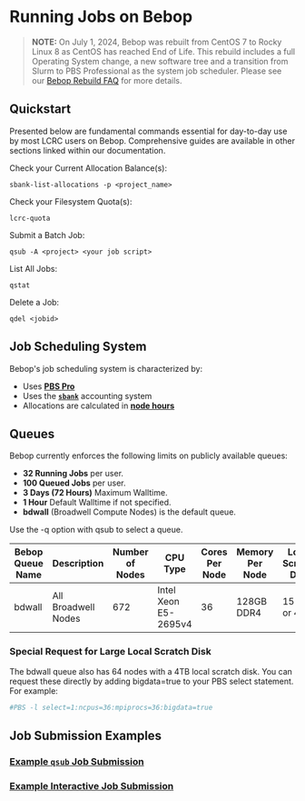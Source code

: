 # Running Jobs on Bebop

> **NOTE:** 
> On July 1, 2024, Bebop was rebuilt from CentOS 7 to Rocky Linux 8 as CentOS has reached End of Life. This rebuild includes a full Operating System change, a new software tree and a transition from Slurm to PBS Professional as the system job scheduler. Please see our [Bebop Rebuild FAQ](../bebop-rebuild-faq) for more details.

## Quickstart

Presented below are fundamental commands essential for day-to-day use by most LCRC users on Bebop. Comprehensive guides are available in other sections linked within our documentation.

Check your Current Allocation Balance(s):
```
sbank-list-allocations -p <project_name>
```

Check your Filesystem Quota(s):
```
lcrc-quota
```

Submit a Batch Job:
```
qsub -A <project> <your job script>
```

List All Jobs:
```
qstat
```

Delete a Job:
```
qdel <jobid>
```

## Job Scheduling System

Bebop's job scheduling system is characterized by:

- Uses [**PBS Pro**](../running-jobs-at-lcrc/pbs-pro.md)
- Uses the [**`sbank`**](../allocation-management/sbank-allocation-accounting-system.md) accounting system
- Allocations are calculated in [**node hours**](../allocation-management/allocations.md#node-hours-improv-and-bebop-clusters)

## Queues

Bebop currently enforces the following limits on publicly available queues:

- **32 Running Jobs** per user.
- **100 Queued Jobs** per user.
- **3 Days (72 Hours)** Maximum Walltime.
- **1 Hour** Default Walltime if not specified.
- **bdwall** (Broadwell Compute Nodes) is the default queue.

Use the -q option with qsub to select a queue.

| Bebop Queue Name | Description                        | Number of Nodes | CPU Type                | Cores Per Node | Memory Per Node | Local Scratch Disk |
|----------------------|------------------------------------|-----------------|-------------------------|----------------|-----------------|--------------------|
| bdwall               | All Broadwell Nodes                | 672             | Intel Xeon E5-2695v4    | 36             | 128GB DDR4      | 15 GB or 4 TB      |

### Special Request for Large Local Scratch Disk

The bdwall queue also has 64 nodes with a 4TB local scratch disk. You can request these directly by adding bigdata=true to your PBS select statement. For example:

```bash
#PBS -l select=1:ncpus=36:mpiprocs=36:bigdata=true
```

## Job Submission Examples

### [Example `qsub` Job Submission](../running-jobs-at-lcrc/pbs-pro#resource-selection-and-job-placement)

### [Example Interactive Job Submission](../running-jobs-at-lcrc/pbs-pro#submitting-an-interactive-job)

